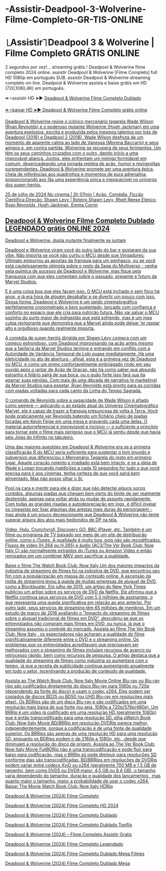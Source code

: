 # -Assistir-Deadpool-3-Wolverine-Filme-Completo-GR-TIS-ONLINE

# ⎿Assistir⏋Deadpool 3 & Wolverine | Filme Completo GRÁTIS ONLINE

2 segundos por vez!... streaming grátis.! Deadpool & Wolverine filme completo 2024 online. assistir Deadpool & Wolverine [Filme Completo] full HD 1080p em português SUB. assistir Deadpool & Wolverine streaming completo on-line. Deadpool & Wolverine assista e baixe grátis em HD (720,1080,4K) em português.

⏩⭐assistir HD ➤► <a href="https://bit.ly/4cX15lj" rel="nofollow">Deadpool & Wolverine Filme Completo Dublado</p>

⏩⭐baixar HD ➤► <a href="https://bit.ly/4cX15lj" rel="nofollow">Deadpool & Wolverine Filme Completo grátis online</p>

Deadpool & Wolverine reúne o icônico mercenário tagarela Wade Wilson (Ryan Reynolds) e o poderoso mutante Wolverine (Hugh Jackman) em uma aventura explosiva, escrita e produzida pelos mesmos talentos por trás de Deadpool (2016) e Deadpool 2 (2018). Wade Wilson desfruta de um momento de aparente calma ao lado de Vanessa (Morena Baccarin) e seus amigos e, em contra partida, Wolverine se recupera de seus ferimentos. Um têm os seus caminhos cruzados com o outro, dando início a uma improvável aliança. Juntos, eles enfrentam um inimigo formidável em comum, desencadeando uma jornada repleta de ação, humor e reviravoltas surpreendentes. Deadpool & Wolverine promete ser uma aventura épica, cheia de referências aos quadrinhos e momentos de pura adrenalina, proporcionando aos fãs uma experiência única e inesquecível no universo dos super-heróis.

25 de julho de 2024 No cinema | 2h 07min | Ação, Comédia, Ficção Científica
Direção: Shawn Levy | Roteiro Shawn Levy, Rhett Reese
Elenco: Ryan Reynolds, Hugh Jackman, Emma Corrin

## Deadpool & Wolverine Filme Completo Dublado LEGENDADO grátis ONLINE 2024

Deadpool e Wolverine, dupla mutante finalmente se juntam

Deadpool e Wolverine viram você do outro lado do bar e gostaram da sua vibe. Não importa se você não curtiu o MCU desde que Vingadores: Ultimato empurrou as apostas da franquia para um penhasco, ou se você está cautelosamente otimista sobre o resto da Saga do Multiverso - venha pela química de sucesso de Deadpool e Wolverine, mas fique pela franqueza com que eles comentam sobre o passado, presente e futuro da Marvel Studios.

E é uma coisa boa que eles façam isso. O MCU está inchado e sem foco há anos, e já era hora de alguém desabafar e se divertir um pouco com isso. Dessa forma, Deadpool e Wolverine é um peido cinematográfico perfeitamente cronometrado e bem sustentado, lançado com confiança e conforto no espaço que ele cria para nutrição futura. Não vai salvar o MCU sozinho do surto maior de indigestão que está sofrendo, mas é um mea culpa revigorante que demonstra que a Marvel ainda pode deixar 'er rasgar alto e orgulhoso quando realmente importa.

A comédia de super-heróis dirigida por Shawn Levy começa com um começo estrondoso, com Deadpool improvisando na ação antes mesmo que a fanfarra da Marvel Studios termine e entrando em conflito com a Autoridade de Variância Temporal de Loki quase imediatamente. Há uma eletricidade no ato de abertura - afinal, esta é a primeira vez de Deadpool no MCU, e como um primo confortavelmente embriagado rindo em seu ouvido após o jantar de Ação de Graças, não há como saber que absurdo estranho e hilário sairá de sua boca, ou o quão forte isso fará sua tia agarrar suas pérolas. Com mais de uma década de narrativa (e marketing) da Marvel Studios para espetar, Ryan Reynolds está pronto para as corridas com piadas voltadas para cada canto da Linha do Tempo Sagrada.

O comando de Reynolds sobre a sagacidade de Wade Wilson é afiado como sempre — aplicando-o ao estado atual do Universo Cinematográfico Marvel, ele é capaz de trazer a franquia presunçosa de volta à Terra. Você pode praticamente ver Reynolds batendo um fichário cheio de piadas focadas em Kevin Feige em uma mesa e gravando cada uma delas. O material autorreferencial é imprevisível e incisivo — o suficiente a princípio para tornar este o filme mais perigoso que o MCU já sentiu desde que havia seis Joias do Infinito no tabuleiro.

Uma das maiores questões em Deadpool & Wolverine era se a primeira classificação R do MCU seria suficiente para sustentar o tom imundo e subversivo que diferenciou o Mercenário Tagarela do resto em primeiro lugar. Aquele coração nojento e irradiado está bem intacto, e se a ideia de Wade e Logan trocando maldições a cada 10 segundos for tudo o que você precisa para ir aos cinemas, tenha certeza de que você sairá bem alimentado. Mas não posso olhar o Sr.

Pool na cara e mentir para ele e dizer que não detectei alguns socos contidos, algumas piadas que chegam bem perto do limite de ser realmente destemido, apenas para voltar atrás ou mudar de assunto rapidamente. Com todas as grandes risadas e autodepreciação em jogo, é difícil invejar os cineastas por lixar algumas das arestas mais duras do personagem - mas ainda é um pouco decepcionante que Deadpool & Wolverine não tente superar alguns dos atos mais hediondos de DP na tela.

Vídeo, Hulu, Crunchyroll, Discovery GO, BBC iPlayer, etc. Também é um filme ou programa de TV baixado por meio de um site de distribuição online, como o iTunes. A qualidade é muito boa, pois não são recodificados. Fluxos de vídeo (H.264 ou H.265) e áudio (AC3/The Ver Book Club: Now Italy C) são normalmente extraídos do iTunes ou Amazon Video e então remixados em um contêiner MKV sem sacrificar a qualidade.

Baixe o filme The Watch Book Club: Now Italy Um dos maiores impactos da indústria de streaming de filmes foi na indústria de DVD, que encontrou seu fim com a popularização em massa do conteúdo online. A ascensão da mídia de streaming levou à queda de muitas empresas de aluguel de DVD, como a Blockbuster. Em julho de 2015, um artigo do New York Times publicou um artigo sobre os serviços de DVD da Netflix. Ele afirmou que a Netflix continua seus serviços de DVD com 5,3 milhões de assinantes, o que representa uma queda significativa em relação ao ano anterior. Por outro lado, seus serviços de streaming têm 65 milhões de membros. Em um estudo de março de 2016 avaliando o "Impacto do streaming de filmes sobre o aluguel tradicional de filmes em DVD", descobriu-se que os entrevistados não compram mais filmes em DVD, ou nunca, já que o streaming assumiu o controle do mercado. Assista ao filme The Ver Book Club: Now Italy , os espectadores não acharam a qualidade do filme significativamente diferente entre o DVD e o streaming online. Os problemas que os entrevistados acreditavam que precisavam ser melhorados com o streaming de filmes incluíam recursos de avanço ou retrocesso rápido, bem como recursos de pesquisa. O artigo destaca que a qualidade do streaming de filmes como indústria só aumentará com o tempo, já que a receita de publicidade continua aumentando anualmente em todo o setor, incentivando a produção de conteúdo de qualidade.

Assista ao The Watch Book Club: Now Italy Movie Online Blu-ray ou Blu-ray rips são codificados diretamente do disco Blu-ray para 1080p ou 720p (dependendo da fonte do disco) e usam o codec x264. Eles podem ser copiados de discos BD25 ou BD50 (ou UHD Blu-ray em resoluções mais altas). Os BDRips são de um disco Blu-ray e são codificados em uma resolução mais baixa de sua fonte (ou seja, 1080p a 720p/576p/480p). Um BRRip é um vídeo já codificado em uma resolução HD (geralmente 1080p) que é então transcodificado para uma resolução SD. olha oWatch Book Club: Now Italy Movie BD/BRRip em resolução DVDRip parece melhor, independentemente, porque a codificação é de uma fonte de qualidade superior. Os BRRips são apenas de uma resolução HD para uma resolução SD, enquanto os BDRips podem ir de 2160p a 1080p, etc., desde que diminuam a resolução do disco de origem. Assista ao The Ver Book Club: Now Italy Movie FullBDRip não é uma transcodificação e pode fluir para baixo para codificação, mas o BRRip só pode diminuir para resoluções SD conforme elas são transcodificadas. BD/BRRips em resoluções de DVDRip podem variar entre codecs XviD ou x264 (geralmente 700 MB e 1,5 GB de tamanho, bem como DVD5 ou DVD9 maior: 4,5 GB ou 8,4 GB), o tamanho varia dependendo do tamanho, duração e qualidade dos lançamentos , mas quanto maior o tamanho, maior a probabilidade de usar o codec x264. Baixar The Movie Watch Book Club: Now Italy HDRip

Deadpool & Wolverine (2024) Filme Completo

Deadpool & Wolverine (2024) Filme Completo HD 2024

Deadpool & Wolverine (2024) Filme Completo Dublado

Deadpool & Wolverine (2024) Filme Completo Dublado Topflix

Deadpool & Wolverine (2024) – Filme Completo Assistir Gratis

Deadpool & Wolverine (2024) Filme Completo Legendado

Deadpool & Wolverine (2024) Filme Completo Dublado Mega Filmes

Deadpool & Wolverine (2024) Filme Completo Dublado Mega

